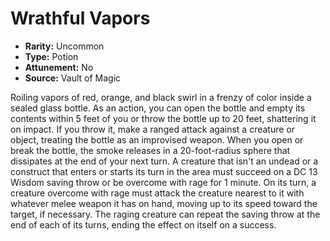 # Wrathful Vapors

- **Rarity:** Uncommon
- **Type:** Potion
- **Attunement:** No
- **Source:** Vault of Magic

Roiling vapors of red, orange, and black swirl in a frenzy of color inside a sealed glass bottle. As an action, you can open the bottle and empty its contents within 5 feet of you or throw the bottle up to 20 feet, shattering it on impact. If you throw it, make a ranged attack against a creature or object, treating the bottle as an improvised weapon. When you open or break the bottle, the smoke releases in a 20-foot-radius sphere that dissipates at the end of your next turn. A creature that isn't an undead or a construct that enters or starts its turn in the area must succeed on a DC 13 Wisdom saving throw or be overcome with rage for 1 minute. On its turn, a creature overcome with rage must attack the creature nearest to it with whatever melee weapon it has on hand, moving up to its speed toward the target, if necessary. The raging creature can repeat the saving throw at the end of each of its turns, ending the effect on itself on a success.
